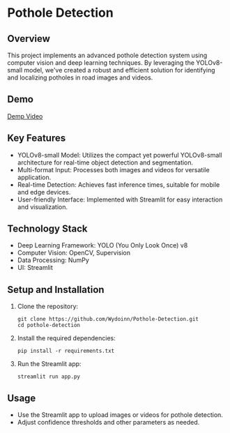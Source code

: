 # Pothole Detection


## Overview

This project implements an advanced pothole detection system using computer vision and deep learning techniques. By leveraging the YOLOv8-small model, we've created a robust and efficient solution for identifying and localizing potholes in road images and videos.


## Demo

[Demp Video](https://github.com/user-attachments/assets/83ee4342-de83-43a4-9d01-b5713b117c8e)


## Key Features

- YOLOv8-small Model: Utilizes the compact yet powerful YOLOv8-small architecture for real-time object detection and segmentation.
- Multi-format Input: Processes both images and videos for versatile application.
- Real-time Detection: Achieves fast inference times, suitable for mobile and edge devices.
- User-friendly Interface: Implemented with Streamlit for easy interaction and visualization.


## Technology Stack

- Deep Learning Framework: YOLO (You Only Look Once) v8
- Computer Vision: OpenCV, Supervision
- Data Processing: NumPy
- UI: Streamlit


## Setup and Installation

1. Clone the repository:
   ```
   git clone https://github.com/Wydoinn/Pothole-Detection.git
   cd pothole-detection
   ```

2. Install the required dependencies:
   ```
   pip install -r requirements.txt
   ```

3. Run the Streamlit app:
   ```
   streamlit run app.py
   ```


## Usage

- Use the Streamlit app to upload images or videos for pothole detection.
- Adjust confidence thresholds and other parameters as needed.

